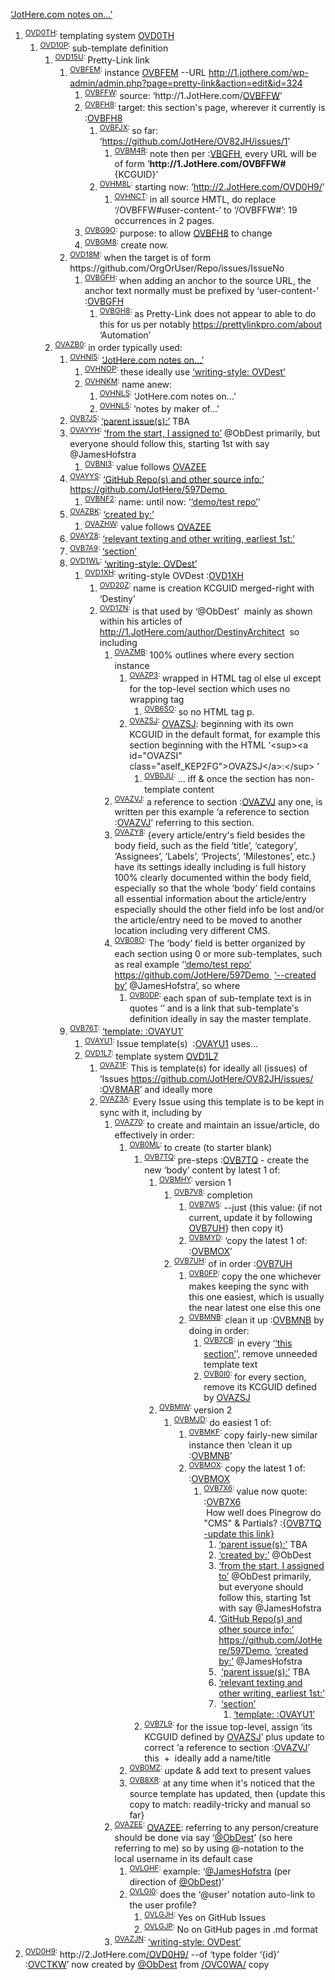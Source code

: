 ﻿<!DOCTYPE html><html><head><meta content="text/html; charset=utf-8" http-equiv="Content-Type"></head><body>
<p><a href="http://1.JotHere.com/OVBFFW#OVHNI5">‘JotHere.com notes on...’</a></p>
<ol>
	<li><sup><a class="KENC7Z" id="OVD0TH" href="#OVD0TH">OVD0TH</a>: </sup>templating system <a href="#OVD0TH">OVD0TH</a><ol>
		<li><sup><a class="KENC7Z" id="OVD10P" href="#OVD10P">OVD10P</a>: </sup>sub-template definition<ol>
		<li><sup><a class="KENC7Z" id="OVD15U" href="#OVD15U">OVD15U</a>: </sup>Pretty-Link link
		<ol>
			<li><sup><a class="KENC7Z" id="OVBFEM" href="#OVBFEM">OVBFEM</a>: </sup>instance <a href="http://1.JotHere.com/OVBFFW#OVBFEM">OVBFEM</a> --URL <a href="http://1.jothere.com/wp-admin/admin.php?page=pretty-link&amp;action=edit&amp;id=324">http://1.jothere.com/wp-admin/admin.php?page=pretty-link&amp;action=edit&amp;id=324</a>
			<ol>
				<li><sup><a class="KENC7Z" id="OVBFFW" href="#OVBFFW">OVBFFW</a>: </sup>source: ‘http://1.JotHere.com/<a href="#OVBFFW">OVBFFW</a>’</li>
				<li><sup><a class="KENC7Z" id="OVBFH8" href="#OVBFH8">OVBFH8</a>: </sup>target: this section's page, wherever it currently is :<a href="http://1.JotHere.com/OVBFFW#">OVBFH8</a><ol>
					<li><sup><a class="KENC7Z" id="OVBFJX" href="#OVBFJX">OVBFJX</a>: </sup>so far: ‘<a href="https://github.com/JotHere/OV82JH/issues/1">https://github.com/JotHere/OV82JH/issues/1</a>’<ol>
						<li><sup><a class="KENC7Z" id="OVBM4R" href="#OVBM4R">OVBM4R</a>: </sup>note then per :<a href="#OVBGFH">VBGFH</a>, every URL will be of form ‘<strong>http://1.JotHere.com/OVBFFW#</strong>{KCGUID}’</li>
					</ol>
					</li>
					<li><sup><a class="KENC7Z" id="OVHM8L" href="#OVHM8L">OVHM8L</a>: </sup>starting now: ‘<a href="http://2.JotHere.com/OVD0H9/">http://2.JotHere.com/OVD0H9/</a>’<ol>
						<li><sup><a class="KENC7Z" id="OVHNCT" href="#OVHNCT">OVHNCT</a>: </sup>in all source HMTL, do replace ‘/OVBFFW#user-content-’ to ‘/OVBFFW#’: 19 occurrences in 2 pages.</li>
					</ol>
					</li>
				</ol>
				</li>
				<li><sup><a class="KENC7Z" id="OVBG9O" href="#OVBG9O">OVBG9O</a>: </sup>purpose: to allow <a href="#OVBFH8">OVBFH8</a> to change</li>
				<li><sup><a class="KENC7Z" id="OVBGM8" href="#OVBGM8">OVBGM8</a>: </sup>create now.</li>
			</ol>
			</li>
			<li><sup><a class="KENC7Z" id="OVD18M" href="#OVD18M">OVD18M</a>: </sup>when the target is of form https://github.com/OrgOrUser/Repo/issues/IssueNo<ol>
				<li><sup><a class="KENC7Z" id="OVBGFH" href="#OVBGFH">OVBGFH</a>: </sup>when adding an anchor to the source URL, the anchor text normally must be prefixed by ‘user-content-’ :<a href="#OVBGFH">OVBGFH</a><ol>
					<li><sup><a class="KENC7Z" id="OVBGH8" href="#OVBGH8">OVBGH8</a>: </sup>as Pretty-Link does not appear to able to do this for us per notably <a href="https://prettylinkpro.com/about">https://prettylinkpro.com/about</a> ‘Automation’</li>
				</ol>
				</li>
			</ol>
			</li>
		</ol>
		</li>
			<li><sup><a class="KENC7Z" id="OVAZB0" href="#OVAZB0">OVAZB0</a>: </sup>in order typically used:<ol>
				<li><sup><a class="KENC7Z" id="OVHNI5" href="#OVHNI5">OVHNI5</a>: </sup><a href="http://1.JotHere.com/OVBFFW#OVHNI5">‘JotHere.com notes on...’</a><ol>
					<li><sup><a class="KENC7Z" id="OVHNOP" href="#OVHNOP">OVHNOP</a>: </sup>these ideally use <a href="#OVD1WL">‘writing-style: OVDest’</a></li>
					<li><sup><a class="KENC7Z" id="OVHNKM" href="#OVHNKM">OVHNKM</a>: </sup>name anew:<ol>
						<li><sup><a class="KENC7Z" id="OVHNLS" href="#OVHNLS">OVHNLS</a>: </sup>‘JotHere.com notes on...’</li>
						<li><sup><a class="KENC7Z" id="OVHNL5" href="#OVHNL5">OVHNL5</a>: </sup>‘notes by maker of...’</li>
					</ol>
					</li>
				</ol>
				</li>
				<li><sup><a class="KENC7Z" id="OVB7J5" href="#OVB7J5">OVB7J5</a>: </sup><a href="http://1.JotHere.com/OVBFFW#OVB7J5">‘parent issue(s):’</a> TBA</li>
				<li><sup><a class="KENC7Z" id="OVAYYH" href="#OVAYYH">OVAYYH</a>: </sup><a href="http://1.JotHere.com/OVBFFW#OVAYYH">‘from the start, I assigned to’</a> @ObDest primarily, but everyone should follow this, starting 1st with say @JamesHofstra<ol>
					<li><sup><a class="KENC7Z" id="OVBNI3" href="#OVBNI3">OVBNI3</a>: </sup>value follows <a href="#OVAZEE">OVAZEE</a></li>
				</ol>
				</li>
				<li><sup><a class="KENC7Z" id="OVAYYS" href="#OVAYYS">OVAYYS</a>: </sup><a href="http://1.JotHere.com/OVBFFW#OVAYYS">‘GitHub Repo(s) and other source info:’</a> <a href="https://github.com/JotHere/597Demo">https://github.com/JotHere/597Demo </a>&nbsp;<ol>
					<li><sup><a class="KENC7Z" id="OVBNF2" href="#OVBNF2">OVBNF2</a>: </sup>name: until now: ‘<a href="https://github.com/JotHere/OV82JH/issues/1#OVAYYS">‘demo/test repo’</a>’ </li>
				</ol>
				</li>
				<li><sup><a class="KENC7Z" id="OVAZBK" href="#OVAZBK">OVAZBK</a>: </sup><a href="http://1.JotHere.com/OVBFFW#OVAZBK">‘created by:’</a><ol>
					<li><sup><a class="KENC7Z" id="OVAZHW" href="#OVAZHW">OVAZHW</a>: </sup>value follows <a href="#OVAZEE">OVAZEE</a></li>
				</ol>
				</li>
				<li><sup><a class="KENC7Z" id="OVAYZ8" href="#OVAYZ8">OVAYZ8</a>: </sup><a href="http://1.JotHere.com/OVBFFW#OVAYZ8">‘relevant texting and other writing, earliest 1st:’</a></li>
				<li><sup><a class="KENC7Z" id="OVB7A9" href="#OVB7A9">OVB7A9</a>: </sup><a href="http://1.JotHere.com/OVBFFW#OVB7A9">‘section’</a></li>
				<li><sup><a class="KENC7Z" id="OVD1WL" href="#OVD1WL">OVD1WL</a>: </sup><a href="#OVD1WL">‘writing-style: OVDest’</a>
				<ol>
					<li><sup><a class="KENC7Z" id="OVD1XH" href="#OVD1XH">OVD1XH</a>: </sup>writing-style OVDest :<a href="#OVD1XH">OVD1XH</a><ol>
						<li><sup><a class="KENC7Z" id="OVD20Z" href="#OVD20Z">OVD20Z</a>: </sup>name is creation KCGUID merged-right with ‘Destiny’</li>
						<li><sup><a class="KENC7Z" id="OVD1ZN" href="#OVD1ZN">OVD1ZN</a>: </sup>is that used by ‘@ObDest’&nbsp; mainly as shown within his articles of <a href="http://1.JotHere.com/author/DestinyArchitect">http://1.JotHere.com/author/DestinyArchitect</a>&nbsp; so including<ol>
				<li><sup><a class="KENC7Z" id="OVAZMB" href="#OVAZMB">OVAZMB</a>: </sup>100% outlines where every section instance
				<ol>
					<li><sup><a class="KENC7Z" id="OVAZP3" href="#OVAZP3">OVAZP3</a>: </sup>wrapped in HTML tag ol else ul except for the top-level section which uses no wrapping tag<ol>
						<li><sup><a class="KENC7Z" id="OVB6SO" href="#OVB6SO">OVB6SO</a>: </sup>so no HTML tag p.</li>
					</ol>
					</li>
					<li><sup><a class="KENC7Z" id="OVAZSJ" href="#OVAZSJ">OVAZSJ</a>: </sup><a href="#OVAZSJ">OVAZSJ</a>: beginning with its own KCGUID in the default format, for example this section beginning with the HTML ‘&lt;sup&gt;&lt;a id="OVAZSI" class="aself_KEP2FG"&gt;OVAZSJ&lt;/a&gt;:&lt;/sup&gt; ’<ol>
						<li><sup><a class="KENC7Z" id="OVB0JU" href="#OVB0JU">OVB0JU</a>: </sup>... iff &amp; once the section has non-template content</li>
					</ol>
					</li>
				</ol>
				</li>
				<li><sup><a class="KENC7Z" id="OVAZVJ" href="#OVAZVJ">OVAZVJ</a>: </sup>a reference to section :<a href="#OVAZVJ">OVAZVJ</a> any one, is written per this example ‘a reference to section :<a href="#OVAZVJ">OVAZVJ</a>’ referring to this section.</li>
				<li><sup><a class="KENC7Z" id="OVAZY8" href="#OVAZY8">OVAZY8</a>: </sup>{every article/entry's field besides the body field, such as the field ‘title’, ‘category’, ‘Assignees’, ‘Labels’, ‘Projects’, ‘Milestones’, etc.} have its settings ideally including is full history 100% clearly documented within the body field, especially so that the whole ‘body’ field contains all essential information about the article/entry especially should the other field info be lost and/or the article/entry need to be moved to another location including very different CMS.</li>
				<li><sup><a class="KENC7Z" id="OVB08O" href="#OVB08O">OVB08O</a>: </sup>The ‘body’ field is better organized by each section using 0 or more sub-templates, such as real example ‘<a href="https://github.com/JotHere/OV82JH/issues/1#OVAYYS">‘demo/test repo’</a> <a href="https://github.com/JotHere/597Demo">https://github.com/JotHere/597Demo </a>&nbsp;<a href="https://github.com/JotHere/OV82JH/issues/1#OVAZBK">‘--created by’</a> @JamesHofstra’, so where
				<ol>
					<li><sup><a class="KENC7Z" id="OVB0DP" href="#OVB0DP">OVB0DP</a>: </sup>each span of sub-template text is in quotes ‘’ and is a link that sub-template's definition ideally in say the master template.</li>
				</ol>
				</li>
			</ol>
						</li>
					</ol>
					</li>
				</ol>
				</li>
				<li><sup><a class="KENC7Z" id="OVB76T" href="#OVB76T">OVB76T</a>: </sup><a href="http://1.JotHere.com/OVBFFW#OVAYU1">‘template: :OVAYU1’</a><ol>
					<li><sup><a class="KENC7Z" id="OVAYU1" href="#OVAYU1">OVAYU1</a>: </sup>Issue template(s)&nbsp; :<a href="http://1.JotHere.com/OVBFFW#OVAYU1">OVAYU1</a> uses...</li>
		<li><sup><a class="KENC7Z" id="OVD1L7" href="#OVD1L7">OVD1L7</a>: </sup>template system <a href="#OVD1L7">OVD1L7</a><ol>
		<li><sup><a class="KENC7Z" id="OVAZ1F" href="#OVAZ1F">OVAZ1F</a>: </sup>This is template(s) for ideally all (issues) of ‘Issues&nbsp;<a href="https://github.com/JotHere/OV82JH/issues/">https://github.com/JotHere/OV82JH/issues/</a> :<a href="#OV8MAR">OV8MAR</a>’ and ideally more</li>
		<li><sup><a class="KENC7Z" id="OVAZ3A" href="#OVAZ3A">OVAZ3A</a>: </sup>Every Issue using this template is to be kept in sync with it, including by<ol>
			<li><sup><a class="KENC7Z" id="OVAZ70" href="#OVAZ70">OVAZ70</a>: </sup>to create and maintain an issue/article, do effectively in order:<ol>
				<li><sup><a class="KENC7Z" id="OVB0ML" href="#OVB0ML">OVB0ML</a>: </sup>to create (to starter blank)<ol>
					<li><sup><a class="KENC7Z" id="OVB7TQ" href="#OVB7TQ">OVB7TQ</a>: </sup>pre-steps :<a href="#OVB7TQ">OVB7TQ</a> - create the new ‘body’ content by latest 1 of:
					<ol>
						<li><sup><a class="KENC7Z" id="OVBMHY" href="#OVBMHY">OVBMHY</a>: </sup>version 1<ol>
							<li><sup><a class="KENC7Z" id="OVB7V8" href="#OVB7V8">OVB7V8</a>: </sup>completion<ol>
								<li><sup><a class="KENC7Z" id="OVB7W5" href="#OVB7W5">OVB7W5</a>: </sup>--just {this value: {if not current, update it by following <a href="#OVB7UH">OVB7UH</a>} then copy it}</li>
								<li><sup><a class="KENC7Z" id="OVBMYD" href="#OVBMYD">OVBMYD</a>: </sup>‘copy the latest 1 of: :<a href="#OVBMOX">OVBMOX</a>’</li>
							</ol>
							</li>
							<li><sup><a class="KENC7Z" id="OVB7UH" href="#OVB7UH">OVB7UH</a>: </sup>of in order :<a href="#OVB7UH">OVB7UH</a><ol>
								<li><sup><a class="KENC7Z" id="OVB0FP" href="#OVB0FP">OVB0FP</a>: </sup>copy the one whichever makes keeping the sync with this one easiest, which is usually the near latest one else this one</li>
								<li><sup><a class="KENC7Z" id="OVBMNB" href="#OVBMNB">OVBMNB</a>: </sup>clean it up :<a href="#OVBMNB">OVBMNB</a> by doing in order:<ol>
									<li><sup><a class="KENC7Z" id="OVB7CB" href="#OVB7CB">OVB7CB</a>: </sup>in every ‘<a href="https://github.com/JotHere/OV82JH/issues/1#OVB7A9">‘this section’</a>’, remove unneeded template text</li>
									<li><sup><a class="KENC7Z" id="OVB0I0" href="#OVB0I0">OVB0I0</a>: </sup>for every section, remove its KCGUID defined by <a href="#OVAZSJ">OVAZSJ</a></li>
								</ol>
								</li>
							</ol>
							</li>
						</ol>
						</li>
						<li><sup><a class="KENC7Z" id="OVBMIW" href="#OVBMIW">OVBMIW</a>: </sup>version 2<ol>
							<li><sup><a class="KENC7Z" id="OVBMJD" href="#OVBMJD">OVBMJD</a>: </sup>do easiest 1 of:<ol>
								<li><sup><a class="KENC7Z" id="OVBMKF" href="#OVBMKF">OVBMKF</a>: </sup>copy fairly-new similar instance then ‘clean it up :<a href="#OVBMNB">OVBMNB</a>’</li>
								<li><sup><a class="KENC7Z" id="OVBMOX" href="#OVBMOX">OVBMOX</a>: </sup>copy the latest 1 of: :<a href="#OVBMOX">OVBMOX</a>
								<ol>
									<li><sup><a class="KENC7Z" id="OVB7X6" href="#OVB7X6">OVB7X6</a>: </sup>value now quote: :<a href="#OVB7X6">OVB7X6</a><br>&nbsp;How well does Pinegrow do "CMS" &amp; Partials? :<a href="http://1.JotHere.com/OVBFFW#OVB7TQ">{OVB7TQ -update this link}</a>
									<ol>
										<li><a href="http://1.JotHere.com/OVBFFW#OVB7J5">‘parent issue(s):’</a> TBA</li>
										<li><a href="http://1.JotHere.com/OVBFFW#OVAZBK">‘created by:’</a> @ObDest</li>
										<li><a href="http://1.JotHere.com/OVBFFW#OVAYYH">‘from the start, I assigned to’</a> @ObDest primarily, but everyone should follow this, starting 1st with say @JamesHofstra</li>
										<li><a href="http://1.JotHere.com/OVBFFW#OVAYYS">‘GitHub Repo(s) and other source info:’</a> <a href="https://github.com/JotHere/597Demo">https://github.com/JotHere/597Demo </a>&nbsp;<a href="http://1.JotHere.com/OVBFFW#OVAZBK">‘created by:’</a> @JamesHofstra</li>
										<li>&nbsp;<a href="http://1.JotHere.com/OVBFFW#OVB7J5">‘parent issue(s):’</a> TBA</li>
										<li><a href="http://1.JotHere.com/OVBFFW#OVAYZ8">‘relevant texting and other writing, earliest 1st:’</a></li>
										<li>&nbsp;<a href="http://1.JotHere.com/OVBFFW#OVB7A9">‘section’</a><ol>
											<li><a href="http://1.JotHere.com/OVBFFW#OVAYU1">‘template: :OVAYU1’</a></li>
										</ol>
										</li>
									</ol>
									</li>
								</ol>
								</li>
							</ol>
							</li>
						</ol>
						</li>
					</ol>
					</li>
					<li><sup><a class="KENC7Z" id="OVB7L9" href="#OVB7L9">OVB7L9</a>: </sup>for the issue top-level, assign ‘its KCGUID defined by <a href="#OVAZSJ">OVAZSJ</a>’ plus update to correct ‘a reference to section :<a href="#OVAZVJ">OVAZVJ</a>’ this&nbsp; +&nbsp; ideally add a name/title</li>
				</ol>
				</li>
				<li><sup><a class="KENC7Z" id="OVB0MZ" href="#OVB0MZ">OVB0MZ</a>: </sup>update &amp; add text to present values</li>
				<li><sup><a class="KENC7Z" id="OVB8XR" href="#OVB8XR">OVB8XR</a>: </sup>at any time when it's noticed that the source template has updated, then {update this copy to match: readily-tricky and manual so far}</li>
			</ol>
			</li>
			<li><sup><a class="KENC7Z" id="OVAZEE" href="#OVAZEE">OVAZEE</a>: </sup><a href="#OVAZEE">OVAZEE</a>: referring to any person/creature should be done via say ‘<a href="https://github.com/ObDest">@ObDest</a>’ (so here referring to me) so by using @-notation to the local username in its default case<ol>
				<li><sup><a class="KENC7Z" id="OVLGHF" href="#OVLGHF">OVLGHF</a>: </sup>example: ‘<a href="https://github.com/jameshofstra">@JamesHofstra</a> (per direction of <a href="https://github.com/ObDest">@ObDest</a>)’</li>
				<li><sup><a class="KENC7Z" id="OVLGI0" href="#OVLGI0">OVLGI0</a>: </sup>does the ‘@user’ notation auto-link to the user profile?<ol>
					<li><sup><a class="KENC7Z" id="OVLGJH" href="#OVLGJH">OVLGJH</a>: </sup>Yes on GitHub Issues</li>
					<li><sup><a class="KENC7Z" id="OVLGJP" href="#OVLGJP">OVLGJP</a>: </sup>No on GitHub pages in .md format</li>
				</ol>
				</li>
			</ol>
			</li>
			<li><sup><a class="KENC7Z" id="OVAZJN" href="#OVAZJN">OVAZJN</a>: </sup><a href="#OVD1WL">‘writing-style: OVDest’</a></li>
		</ol>
		</li>
		</ol>
		</li>
				</ol>
				</li>
			</ol>
			</li>
		</ol>
		</li>
	</ol>
	</li>
	<li><sup><a class="KENC7Z" id="OVD0H9" href="#OVD0H9">OVD0H9</a>: </sup>http://2.JotHere.com<a href="/OVD0H9/">/OVD0H9/</a> --of ‘type folder ‘{id}’ :<a href="#OVCTKW">OVCTKW</a>’&nbsp;now created by <a href="https://github.com/ObDest">@ObDest</a> from <a href="/OVC0WA/">/OVC0WA/</a> copy</li>
</ol>
</body></html>
